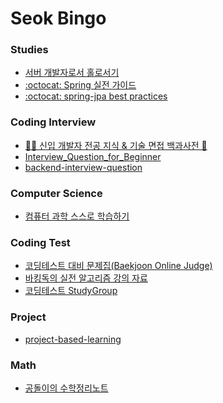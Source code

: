 <h1> Seok Bingo </h1>

<h3> Studies </h3>

 - <a href="https://github.com/Zeniuus/basics-of-server-development">서버 개발자로서 홀로서기</a>
 - <a href="https://github.com/cheese10yun/spring-guide">:octocat: Spring 실전 가이드</a>
 - <a href="https://github.com/cheese10yun/spring-jpa-best-practices">:octocat: spring-jpa best practices</a>

<h3> Coding Interview </h3>

 - <a href="https://github.com/gyoogle/tech-interview-for-developer">👶🏻 신입 개발자 전공 지식 & 기술 면접 백과사전 📖</a>
 - <a href="https://github.com/JaeYeopHan/Interview_Question_for_Beginner">Interview_Question_for_Beginner</a>
  - <a href="https://github.com/ksundong/backend-interview-question">backend-interview-question</a>
 

<h3> Computer Science </h3>

 - <a href="https://github.com/minnsane/TeachYourselfCS-KR">컴퓨터 과학 스스로 학습하기</a>

<h3> Coding Test </h3>

 - [코딩테스트 대비 문제집(Baekjoon Online Judge)](https://github.com/tony9402/baekjoon)
 - [바킹독의 실전 알고리즘 강의 자료](https://github.com/encrypted-def/basic-algo-lecture)
 - [코딩테스트 StudyGroup](https://github.com/CodeTest-StudyGroup/Code-Test-Study)

<h3> Project </h3>

 - <a href="https://github.com/practical-tutorials/project-based-learning">project-based-learning</a>

<h3> Math </h3>

 - <a href="https://github.com/angeloyeo/angeloyeo.github.io">공돌이의 수학정리노트</a>
